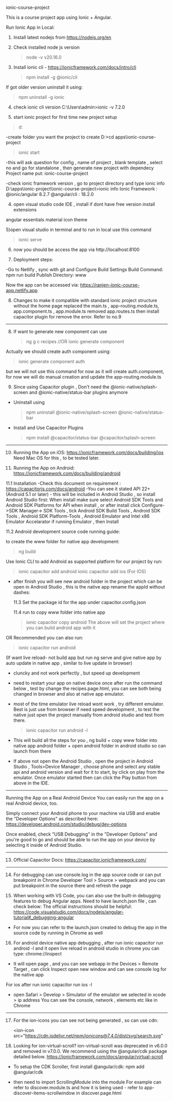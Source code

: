 ionic-course-project

This is a course project app using Ionic + Angular.

Run Ionic App in Local:

1. Install latest nodejs from https://nodejs.org/en

2. Check installed node js version

   > node -v
   > v20.16.0

3. Install ionic cli - https://ionicframework.com/docs/intro/cli
   > npm install -g @ionic/cli

If got older version uninstall it using:

> npm uninstall -g ionic

4.  check ionic cli version
    C:\Users\admin>ionic -v
    7.2.0

5.  start ionic project for first time new project setup

> d:

-create folder you want the project to create
D:\>cd apps\ionic-course-project

> ionic start

-this will ask question for config , name of project , blank template , select no and go for standalone , then generate new project with dependecy
Project name put: ionic-course-project

-check ionic framework version , go to project directory and type ionic info
D:\apps\ionic-project\ionic-course-project>ionic info
Ionic Framework :
@ionic/angular 8.2.7
@angular/cli : 18.2.0

4. open visual studio code IDE , install if dont have free version
   install extensions

angular essentials
material icon theme

5)open visual studio in terminal and to run in local use this command

> ionic serve

6. now you should be access the app via http://localhost:8100

7. Deployment steps:

-Go to Netlify , sync with git and Configure Build Settings
Build Command: npm run build
Publish Directory: www

Now the app can be accessed via: https://ranjen-ionic-course-app.netlify.app

8. Changes to make it compatible with standard ionic project structure without the home page
   replaced the main.ts , app-routing.module.ts, app.component.ts , app.module.ts
   removed app.routes.ts
   then install capacitor plugin for remove the error. Refer to no.9

---

8. If want to generate new component can use

   > ng g c recipes
   > //OR
   > ionic generate component

Actually we should create auth component using:

> ionic generate component auth

but we will not use this command for now as it will create auth.component,
for now we will do manual creation and update the app-routing.module.ts

9. Since using Capacitor plugin , Don't need the @ionic-native/splash-screen and @ionic-native/status-bar plugins anymore

- Uninstall using

  > npm uninstall @ionic-native/splash-screen @ionic-native/status-bar

- Install and Use Capacitor Plugins
  > npm install @capacitor/status-bar @capacitor/splash-screen

---

10. Running the App on iOS: https://ionicframework.com/docs/building/ios
    Need Mac OS for this , to be tested later.

11. Running the App on Android: https://ionicframework.com/docs/building/android

11.1 Installation
-Check this document on requirement : https://capacitorjs.com/docs/android
-You can see it stated API 22+ (Android 5.1 or later) - this will be included in Android Studio ,
so install Android Studio first:
When install make sure select Android SDK Tools and Android SDK Platforms for API when install ,
or after install click Configure->SDK Manager-> SDK Tools , tick Android SDK Build Tools , Android SDK Tools , Android SDK Platform-Tools , Android Emulator and Intel x86 Emulator Accelarator if running Emulator , then Install

11.2 Android development source code running guide:

to create the www folder for native app development:

> ng build

Use Ionic CLI to add Android as supported platform for our project by run:

> ionic capacitor add android
> ionic capacitor add ios (For IOS)

- after finish you will see new android folder in the project which can be open in Android Studio , this is the native app
  rename the appId without dashes:

  11.3 Set the package id for the app under capacitor.config.json

  11.4 run to copy www folder into native app

  > ionic capacitor copy android
  > The above will set the project where you can build android app with it

OR Recommended you can also run:

> ionic capacitor run android

(If want live reload- not build app but run ng serve and give native app by auto update in native app , similar to live update in browser)

- cluncky and not work perfectly , but speed up development
- need to restart your app on native device once after run the command below , test by change the recipes.page.html, you can see both being changed in browser and also at native app emulator.
- most of the time emulator live reload wont work , try different emulator. Best is just use from browser if need speed development , to test the native just
  open the project manually from android studio and test from there.

  > ionic capacitor run android -l

- This will build all the steps for you , ng build + copy www folder into native app android folder + open android folder in android studio so can launch from there

- If above not open the Android Studio , open the project in Android Studio , Tools>Device Manager , choose phone and select any stable api and android version and wait for it to start, by click on play from the emulator. Once emulator started then can click the Play button from above in the IDE.

---

Running the App on a Real Android Device
You can easily run the app on a real Android device, too.

Simply connect your Android phone to your machine via USB and enable the "Developer Options" as described here: https://developer.android.com/studio/debug/dev-options

Once enabled, check "USB Debugging" in the "Developer Options" and you're good to go and should be able to run the app on your device by selecting it inside of Android Studio.

---

13. Official Capacitor Docs: https://capacitor.ionicframework.com/

---

14. For debugging can use console.log in the app source code or can put breakpoint in Chrome Developer Tool > Source > webpack and you can put breakpoint in the source there and refresh the page

15. When working with VS Code, you can also use the built-in debugging features to debug Angular apps.
    Need to have launch.json file , can check below:
    The official instructions should be helpful: https://code.visualstudio.com/docs/nodejs/angular-tutorial#_debugging-angular

- For now you can refer to the launch.json created to debug the app in the source code by running in Chrome as well

16. For android device native app debugging , after run ionic capacitor run android -l and it open live reload in android studio in chrome you can type: chrome://inspect

- It will open page , and you can see webapp in the Devices > Remote Target , can click Inspect open new window and can see console log for the native app

For ios after run ionic capacitor run ios -l

- open Safari > Develop > Simulator of the emulator we selected in xcode > ip address
  You can see the console, network , elements etc like in Chrome

---

17. For the ion-icons you can see not being generated , so can use cdn:
      <!-- <ion-icon name="search"></ion-icon> -->

    <ion-icon
    src="https://cdn.jsdelivr.net/npm/ionicons@7.4.0/dist/svg/search.svg"

    > </ion-icon>

18. Looking for ion-virtual-scroll?
    ion-virtual-scroll was deprecated in v6.0.0 and removed in v7.0.0. We recommend using the @angular/cdk package detailed below.
    https://ionicframework.com/docs/angular/virtual-scroll

- To setup the CDK Scroller, first install @angular/cdk:
  npm add @angular/cdk

- then need to import ScrollingModule into the module
  For example can refer to discover.module.ts and how it is being used - refer to app-discover-items-scrollwindow in discover.page.html

